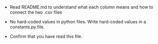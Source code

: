 * Read README.md to understand what each column means and how to connect the two .csv files

* No hard-coded values in python files. Write hard-coded values in a constants.py file.

* Confirm that you have read this file.
